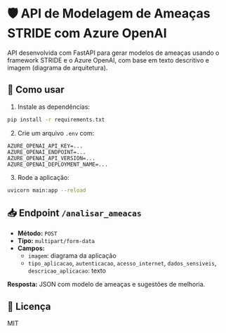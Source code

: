 # 🛡️ API de Modelagem de Ameaças STRIDE com Azure OpenAI

API desenvolvida com FastAPI para gerar modelos de ameaças usando o framework STRIDE e o Azure OpenAI, com base em texto descritivo e imagem (diagrama de arquitetura).

## 🚀 Como usar

1. Instale as dependências:
```bash
pip install -r requirements.txt
```

2. Crie um arquivo `.env` com:
```env
AZURE_OPENAI_API_KEY=...
AZURE_OPENAI_ENDPOINT=...
AZURE_OPENAI_API_VERSION=...
AZURE_OPENAI_DEPLOYMENT_NAME=...
```

3. Rode a aplicação:
```bash
uvicorn main:app --reload
```

## 📥 Endpoint `/analisar_ameacas`

- **Método:** `POST`
- **Tipo:** `multipart/form-data`
- **Campos:**
  - `imagem`: diagrama da aplicação
  - `tipo_aplicacao`, `autenticacao`, `acesso_internet`, `dados_sensiveis`, `descricao_aplicacao`: texto

**Resposta:** JSON com modelo de ameaças e sugestões de melhoria.

## 🧾 Licença

MIT
